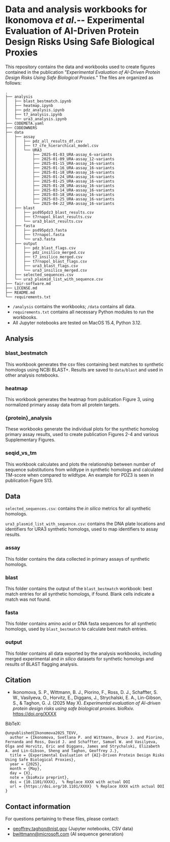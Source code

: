 # Data and analysis workbooks for Ikonomova *et al*.-- Experimental Evaluation of AI-Driven Protein Design Risks Using Safe Biological Proxies

This repository contains the data and workbooks used to create figures contained in the publication *"Experimental Evaluation of AI-Driven Protein Design Risks Using Safe Biological Proxies."*
The files are organized as follows:
```
.
├── analysis
│   ├── blast_bestmatch.ipynb
│   ├── heatmap.ipynb
│   ├── pdz_analysis.ipynb
│   ├── t7_analysis.ipynb
│   └── ura3_analysis.ipynb
├── CODEMETA.yaml
├── CODEOWNERS
├── data
│   ├── assay
│   │   ├── pdz_all_results_df.csv
│   │   ├── t7_cfe_hierarchical_model.csv
│   │   └── URA3
│   │       ├── 2025-01-03_URA-assay_6-variants
│   │       ├── 2025-01-09_URA-assay_12-variants
│   │       ├── 2025-01-15_URA-assay_16-variants
│   │       ├── 2025-01-16_URA-assay_16-variants
│   │       ├── 2025-01-18_URA-assay_16-variants
│   │       ├── 2025-01-24_URA-assay_16-variants
│   │       ├── 2025-01-25_URA-assay_16-variants
│   │       ├── 2025-01-28_URA-assay_16-variants
│   │       ├── 2025-03-14_URA-assay_16-variants
│   │       ├── 2025-03-18_URA-assay_16-variants
│   │       ├── 2025-03-25_URA-assay_16-variants
│   │       └── 2025-04-22_URA-assay_16-variants
│   ├── blast
│   │   ├── psd95pdz3_blast_results.csv
│   │   ├── t7rnapol_blast_results.csv
│   │   └── ura3_blast_results.csv
│   ├── fasta
│   │   ├── psd95pdz3.fasta
│   │   ├── t7rnapol.fasta
│   │   └── ura3.fasta
│   ├── output
│   │   ├── pdz_blast_flags.csv
│   │   ├── pdz_insilico_merged.csv
│   │   ├── t7_insilico_merged.csv
│   │   ├── t7rnapol_blast_flags.csv
│   │   ├── ura3_blast_flags.csv
│   │   └── ura3_insilico_merged.csv
│   ├── selected_sequences.csv
│   └── ura3_plasmid_list_with_sequence.csv
├── fair-software.md
├── LICENSE.md
├── README.md
└── requirements.txt
```

- `/analysis` contains the workbooks; `/data` contains all data.
- `requirements.txt` contains all necessary Python modules to run the workbooks.
- All Jupyter notebooks are tested on MacOS 15.4, Python 3.12.

## Analysis
### blast_bestmatch
This workbook generates the csv files containing best matches to synthetic homologs using NCBI BLAST+. Results are saved to `data/blast` and used in other analysis notebooks.

### heatmap
This workbook generates the heatmap from publication Figure 3, using normalized primary assay data from all protein targets.

### {protein}_analysis
These workbooks generate the individual plots for the synthetic homolog primary assay results, used to create publication Figures 2-4 and various Supplementary Figures.

### seqid_vs_tm
This workbook calculates and plots the relationship between number of sequence substitutions from wildtype in synthetic homologs and calculated TM-score when compared to wildtype. An example for PDZ3 is seen in publication Figure S13.

## Data
`selected_sequences.csv`: contains the *in silico* metrics for all synthetic homologs.

`ura3_plasmid_list_with_sequence.csv`: contains the DNA plate locations and identifiers for URA3 synthetic homologs, used to map identifiers to assay results.
### assay
This folder contains the data collected in primary assays of synthetic homologs.
### blast
This folder contains the output of the `blast_bestmatch` workbook: best match entries for all synthetic homologs, if found. Blank cells indicate a match was not found.
### fasta
This folder contains amino acid or DNA fasta sequences for all synthetic homologs, used by `blast_bestmatch` to calculate best match entries.
### output
This folder contains all data exported by the analysis workbooks, including merged experimental and *in silico* datasets for synthetic homologs and results of BLAST flagging analysis.

## Citation
- Ikonomova, S. P., Wittmann, B. J., Piorino, F., Ross, D. J., Schaffter, S. W., Vasilyeva, O., Horvitz, E., Diggans, J., Strychalski, E. A., Lin-Gibson, S., & Taghon, G. J. (2025 May X). *Experimental evaluation of AI-driven protein design risks using safe biological proxies*. bioRxiv. https://doi.org/XXXX

BibTeX:
```
@unpublished{Ikonomova2025_TEVV,
  author = {Ikonomova, Svetlana P. and Wittmann, Bruce J. and Piorino, Fernanda and Ross, David J. and Schaffter, Samuel W. and Vasilyeva, Olga and Horvitz, Eric and Diggans, James and Strychalski, Elizabeth A. and Lin-Gibson, Sheng and Taghon, Geoffrey J.},
  title = {Experimental Evaluation of {AI}-Driven Protein Design Risks Using Safe Biological Proxies},
  year = {2025},
  month = {May},
  day = {X},
  note = {bioRxiv preprint},
  doi = {10.1101/XXXX},  % Replace XXXX with actual DOI
  url = {https://doi.org/10.1101/XXXX}  % Replace XXXX with actual DOI
}
```

## Contact information
For questions pertaining to these files, please contact:

- geoffrey.taghon@nist.gov (Jupyter notebooks, CSV data)
- bwittmann@microsoft.com (AI sequence generation)
